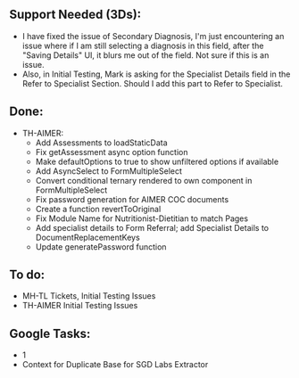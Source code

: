 ## Support Needed (3Ds):
  - I have fixed the issue of Secondary Diagnosis, I'm just encountering an issue where if I am still selecting a diagnosis in this field, after the "Saving Details" UI, it blurs me out of the field. Not sure if this is an issue.
  - Also, in Initial Testing, Mark is asking for the Specialist Details field in the Refer to Specialist Section. Should I add this part to Refer to Specialist.
## Done:
  - TH-AIMER:
    - Add Assessments to loadStaticData
    - Fix getAssessment async option function
    - Make defaultOptions to true to show unfiltered options if available
    - Add AsyncSelect to FormMultipleSelect
    - Convert conditional ternary rendered to own component in FormMultipleSelect
    - Fix password generation for AIMER COC documents
    - Create a function revertToOriginal
    - Fix Module Name for Nutritionist-Dietitian to match Pages
    - Add specialist details to Form Referral; add Specialist Details to DocumentReplacementKeys
    - Update generatePassword function
## To do:
  - MH-TL Tickets, Initial Testing Issues
  - TH-AIMER Initial Testing Issues
## Google Tasks:
  - 1
  - Context for Duplicate Base for SGD Labs Extractor
